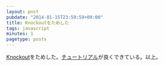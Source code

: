 ```yaml
---
layout: post
pubdate: "2014-01-15T23:59:59+09:00"
title: Knockoutをためした
tags: javascript
minutes: 1
pagetype: posts
---
```

[Knockout][knockout]をためした。[チュートリアル][knockout-tutorial]が良くできている。以上。

[knockout]: http://knockoutjs.com/
[knockout-tutorial]: http://learn.knockoutjs.com/
